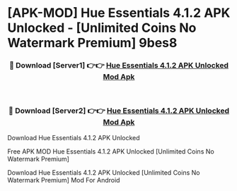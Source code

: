 # [APK-MOD] Hue Essentials 4.1.2 APK Unlocked - [Unlimited Coins No Watermark Premium] 9bes8



<div align="center">
<h3>🔴 Download [Server1] 👉👉 <a href="https://momento.my/?title=Hue_Essentials_4.1.2_APK_Unlocked">Hue Essentials 4.1.2 APK Unlocked Mod Apk</a></h3><br>

<h3>🔴 Download [Server2] 👉👉 <a href="https://momento.my/?title=Hue_Essentials_4.1.2_APK_Unlocked">Hue Essentials 4.1.2 APK Unlocked Mod Apk</a></h3>
</div>



Download Hue Essentials 4.1.2 APK Unlocked 

Free APK MOD Hue Essentials 4.1.2 APK Unlocked [Unlimited Coins No Watermark Premium]

Download Hue Essentials 4.1.2 APK Unlocked [Unlimited Coins No Watermark Premium] Mod For Android
